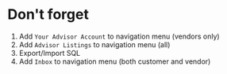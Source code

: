 # Don't forget
1. Add `Your Advisor Account` to navigation menu (vendors only)
1. Add `Advisor Listings` to navigation menu (all)
1. Export/Import SQL
1. Add `Inbox` to navigation menu (both customer and vendor)
